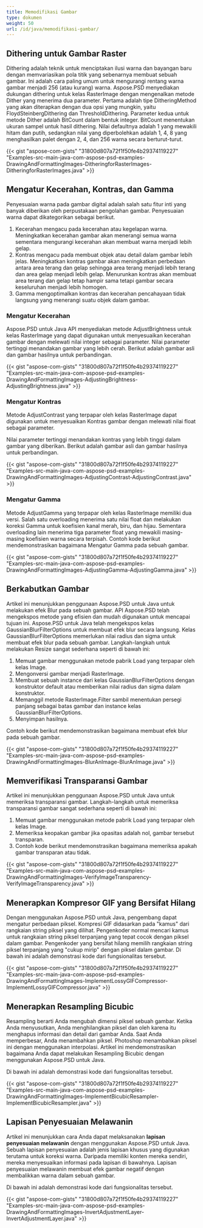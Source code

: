 ```yaml
---
title: Memodifikasi Gambar
type: dokumen
weight: 50
url: /id/java/memodifikasi-gambar/
---
```


## **Dithering untuk Gambar Raster**
Dithering adalah teknik untuk menciptakan ilusi warna dan bayangan baru dengan memvariasikan pola titik yang sebenarnya membuat sebuah gambar. Ini adalah cara paling umum untuk mengurangi rentang warna gambar menjadi 256 (atau kurang) warna. Aspose.PSD menyediakan dukungan dithering untuk kelas RasterImage dengan mengenalkan metode Dither yang menerima dua parameter. Pertama adalah tipe DitheringMethod yang akan diterapkan dengan dua opsi yang mungkin, yaitu FloydSteinbergDithering dan ThresholdDithering. Parameter kedua untuk metode Dither adalah BitCount dalam bentuk integer. BitCount menentukan ukuran sampel untuk hasil dithering. Nilai defaultnya adalah 1 yang mewakili hitam dan putih, sedangkan nilai yang diperbolehkan adalah 1, 4, 8 yang menghasilkan palet dengan 2, 4, dan 256 warna secara berturut-turut.



{{< gist "aspose-com-gists" "31800d807a72f1f50fe4b29374119227" "Examples-src-main-java-com-aspose-psd-examples-DrawingAndFormattingImages-DitheringforRasterImages-DitheringforRasterImages.java" >}}
## **Mengatur Kecerahan, Kontras, dan Gamma**
Penyesuaian warna pada gambar digital adalah salah satu fitur inti yang banyak diberikan oleh perpustakaan pengolahan gambar. Penyesuaian warna dapat dikategorikan sebagai berikut.

1. Kecerahan mengacu pada kecerahan atau kegelapan warna. Meningkatkan kecerahan gambar akan menerangi semua warna sementara mengurangi kecerahan akan membuat warna menjadi lebih gelap.
1. Kontras mengacu pada membuat objek atau detail dalam gambar lebih jelas. Meningkatkan kontras gambar akan meningkatkan perbedaan antara area terang dan gelap sehingga area terang menjadi lebih terang dan area gelap menjadi lebih gelap. Menurunkan kontras akan membuat area terang dan gelap tetap hampir sama tetapi gambar secara keseluruhan menjadi lebih homogen.
1. Gamma mengoptimalkan kontras dan kecerahan pencahayaan tidak langsung yang menerangi suatu objek dalam gambar.
### **Mengatur Kecerahan**
Aspose.PSD untuk Java API menyediakan metode AdjustBrightness untuk kelas RasterImage yang dapat digunakan untuk menyesuaikan kecerahan gambar dengan melewati nilai integer sebagai parameter. Nilai parameter tertinggi menandakan gambar yang lebih cerah. Berikut adalah gambar asli dan gambar hasilnya untuk perbandingan.



{{< gist "aspose-com-gists" "31800d807a72f1f50fe4b29374119227" "Examples-src-main-java-com-aspose-psd-examples-DrawingAndFormattingImages-AdjustingBrightness-AdjustingBrightness.java" >}}
### **Mengatur Kontras**
Metode AdjustContrast yang terpapar oleh kelas RasterImage dapat digunakan untuk menyesuaikan Kontras gambar dengan melewati nilai float sebagai parameter.

Nilai parameter tertinggi menandakan kontras yang lebih tinggi dalam gambar yang diberikan. Berikut adalah gambar asli dan gambar hasilnya untuk perbandingan.



{{< gist "aspose-com-gists" "31800d807a72f1f50fe4b29374119227" "Examples-src-main-java-com-aspose-psd-examples-DrawingAndFormattingImages-AdjustingContrast-AdjustingContrast.java" >}}
### **Mengatur Gamma**
Metode AdjustGamma yang terpapar oleh kelas RasterImage memiliki dua versi. Salah satu overloading menerima satu nilai float dan melakukan koreksi Gamma untuk koefisien kanal merah, biru, dan hijau. Sementara overloading lain menerima tiga parameter float yang mewakili masing-masing koefisien warna secara terpisah. Contoh kode berikut mendemonstrasikan bagaimana Mengatur Gamma pada sebuah gambar.



{{< gist "aspose-com-gists" "31800d807a72f1f50fe4b29374119227" "Examples-src-main-java-com-aspose-psd-examples-DrawingAndFormattingImages-AdjustingGamma-AdjustingGamma.java" >}}
## **Berkabutkan Gambar**
Artikel ini menunjukkan penggunaan Aspose.PSD untuk Java untuk melakukan efek Blur pada sebuah gambar. API Aspose.PSD telah mengekspos metode yang efisien dan mudah digunakan untuk mencapai tujuan ini. Aspose.PSD untuk Java telah mengekspos kelas GaussianBlurFilterOptions untuk membuat efek blur secara langsung. Kelas GaussianBlurFilterOptions memerlukan nilai radius dan sigma untuk membuat efek blur pada sebuah gambar. Langkah-langkah untuk melakukan Resize sangat sederhana seperti di bawah ini:

1. Memuat gambar menggunakan metode pabrik Load yang terpapar oleh kelas Image.
1. Mengonversi gambar menjadi RasterImage.
1. Membuat sebuah instance dari kelas GaussianBlurFilterOptions dengan konstruktor default atau memberikan nilai radius dan sigma dalam konstruktor.
1. Memanggil metode RasterImage.Filter sambil menentukan persegi panjang sebagai batas gambar dan instance kelas GaussianBlurFilterOptions.
1. Menyimpan hasilnya.

Contoh kode berikut mendemonstrasikan bagaimana membuat efek blur pada sebuah gambar.



{{< gist "aspose-com-gists" "31800d807a72f1f50fe4b29374119227" "Examples-src-main-java-com-aspose-psd-examples-DrawingAndFormattingImages-BlurAnImage-BlurAnImage.java" >}}
## **Memverifikasi Transparansi Gambar**
Artikel ini menunjukkan penggunaan Aspose.PSD untuk Java untuk memeriksa transparansi gambar. Langkah-langkah untuk memeriksa transparansi gambar sangat sederhana seperti di bawah ini:

1. Memuat gambar menggunakan metode pabrik Load yang terpapar oleh kelas Image.
1. Memeriksa keopakan gambar jika opasitas adalah nol, gambar tersebut transparan.
1. Contoh kode berikut mendemonstrasikan bagaimana memeriksa apakah gambar transparan atau tidak.

{{< gist "aspose-com-gists" "31800d807a72f1f50fe4b29374119227" "Examples-src-main-java-com-aspose-psd-examples-DrawingAndFormattingImages-VerifyImageTransparency-VerifyImageTransparency.java" >}}
## **Menerapkan Kompresor GIF yang Bersifat Hilang**
Dengan menggunakan Aspose.PSD untuk Java, pengembang dapat mengatur perbedaan piksel. Kompresi GIF didasarkan pada "kamus" dari rangkaian string piksel yang dilihat. Pengenkoder normal mencari kamus untuk rangkaian string piksel terpanjang yang tepat cocok dengan piksel dalam gambar. Pengenkoder yang bersifat hilang memilih rangkaian string piksel terpanjang yang "cukup mirip" dengan piksel dalam gambar. Di bawah ini adalah demonstrasi kode dari fungsionalitas tersebut.



{{< gist "aspose-com-gists" "31800d807a72f1f50fe4b29374119227" "Examples-src-main-java-com-aspose-psd-examples-DrawingAndFormattingImages-ImplementLossyGIFCompressor-ImplementLossyGIFCompressor.java" >}}
## **Menerapkan Resampling Bicubic**
Resampling berarti Anda mengubah dimensi piksel sebuah gambar. Ketika Anda menyusutkan, Anda menghilangkan piksel dan oleh karena itu menghapus informasi dan detail dari gambar Anda. Saat Anda memperbesar, Anda menambahkan piksel. Photoshop menambahkan piksel ini dengan menggunakan interpolasi. Artikel ini mendemonstrasikan bagaimana Anda dapat melakukan Resampling Bicubic dengan menggunakan Aspose.PSD untuk Java.

Di bawah ini adalah demonstrasi kode dari fungsionalitas tersebut.



{{< gist "aspose-com-gists" "31800d807a72f1f50fe4b29374119227" "Examples-src-main-java-com-aspose-psd-examples-DrawingAndFormattingImages-ImplementBicubicResampler-ImplementBicubicResampler.java" >}}
## **Lapisan Penyesuaian Melawanin**
Artikel ini menunjukkan cara Anda dapat melaksanakan **lapisan penyesuaian melawanin** dengan menggunakan Aspose.PSD untuk Java. Sebuah lapisan penyesuaian adalah jenis lapisan khusus yang digunakan terutama untuk koreksi warna. Daripada memiliki konten mereka sendiri, mereka menyesuaikan informasi pada lapisan di bawahnya. Lapisan penyesuaian melawanin membuat efek gambar negatif dengan membalikkan warna dalam sebuah gambar.

Di bawah ini adalah demonstrasi kode dari fungsionalitas tersebut.



{{< gist "aspose-com-gists" "31800d807a72f1f50fe4b29374119227" "Examples-src-main-java-com-aspose-psd-examples-DrawingAndFormattingImages-InvertAdjustmentLayer-InvertAdjustmentLayer.java" >}}

